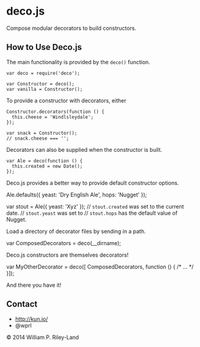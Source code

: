 deco.js
=======
Compose modular decorators to build constructors.

How to Use Deco.js
------------------

The main functionality is provided by the `deco()` function.

    var deco = require('deco');

    var Constructor = deco();
    var vanilla = Constructor();

To provide a constructor with decorators, either

    Constructor.decorators(function () {
      this.cheese = 'Windlsleydale';
    });

    var snack = Constructor();
    // snack.cheese === '';

Decorators can also be supplied when the constructor is built.

    var Ale = deco(function () {
      this.created = new Date();
    });

Deco.js provides a better way to provide default constructor options.

   Ale.defaults({
     yeast: 'Dry English Ale',
     hops: 'Nugget'
   });

   var stout = Ale({ yeast: 'Xyz' });
   // `stout.created` was set to the current date.
   // `stout.yeast` was set to
   // `stout.hops` has the default value of Nugget.

Load a directory of decorator files by sending in a path.

  var ComposedDecorators = deco(__dirname);

Deco.js constructors are themselves decorators!

  var MyOtherDecorator = deco([ ComposedDecorators, function () { /* ... */ }]);

And there you have it!

Contact
-------

 * http://kun.io/
 * @wprl

&copy; 2014 William P. Riley-Land
